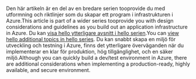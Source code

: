 <span data-ttu-id="71921-101">Den här artikeln är en del av en bredare serien tooprovide du med utformning och riktlinjer som du skapar ett program i infrastrukturen i Azure.</span><span class="sxs-lookup"><span data-stu-id="71921-101">This article is part of a wider series tooprovide you with design considerations and guidelines as you build out an application infrastructure in Azure.</span></span> <span data-ttu-id="71921-102">Du kan [visa hello ytterligare avsnitt i hello serien](#next-steps).</span><span class="sxs-lookup"><span data-stu-id="71921-102">You can [view hello additional topics in hello series](#next-steps).</span></span> <span data-ttu-id="71921-103">Du kan snabbt skapa en miljö för utveckling och testning i Azure, finns det ytterligare överväganden när du implementerar en klar för produktion, hög tillgänglighet, och en säker miljö.</span><span class="sxs-lookup"><span data-stu-id="71921-103">Although you can quickly build a dev/test environment in Azure, there are additional considerations when implementing a production-ready, highly available, and secure environment.</span></span>

